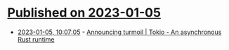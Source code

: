 # [Published on 2023-01-05](index.md)

* [2023-01-05, 10:07:05](https://lobste.rs/s/ky4gmr/announcing_turmoil_tokio_asynchronous) - [Announcing turmoil | Tokio - An asynchronous Rust runtime](https://tokio.rs/blog/2023-01-03-announcing-turmoil)
